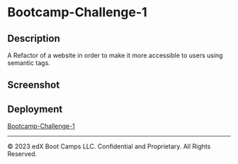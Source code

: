 # Bootcamp-Challenge-1

## Description

A Refactor of a website in order to make it more accessible to users using semantic tags. 

## Screenshot



## Deployment

[Bootcamp-Challenge-1](https://jesk3r.github.io/bootcamp-chalange-1/)

---
© 2023 edX Boot Camps LLC. Confidential and Proprietary. All Rights Reserved.
